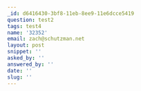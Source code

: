 ```yaml
---
_id: d6416430-3bf8-11eb-8ee9-11e6dcce5419
question: test2
tags: test4
name: '32352'
email: zach@schutzman.net
layout: post
snippet: ''
asked_by: ''
answered_by: ''
date: ''
slug: ''
---
```


